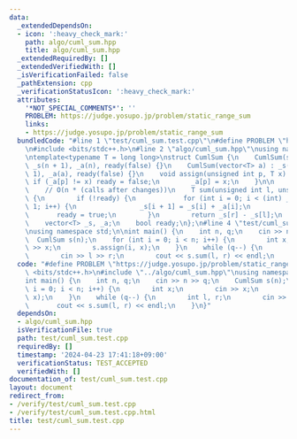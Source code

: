```yaml
---
data:
  _extendedDependsOn:
  - icon: ':heavy_check_mark:'
    path: algo/cuml_sum.hpp
    title: algo/cuml_sum.hpp
  _extendedRequiredBy: []
  _extendedVerifiedWith: []
  _isVerificationFailed: false
  _pathExtension: cpp
  _verificationStatusIcon: ':heavy_check_mark:'
  attributes:
    '*NOT_SPECIAL_COMMENTS*': ''
    PROBLEM: https://judge.yosupo.jp/problem/static_range_sum
    links:
    - https://judge.yosupo.jp/problem/static_range_sum
  bundledCode: "#line 1 \"test/cuml_sum.test.cpp\"\n#define PROBLEM \"https://judge.yosupo.jp/problem/static_range_sum\"\
    \n#include <bits/stdc++.h>\n#line 2 \"algo/cuml_sum.hpp\"\nusing namespace std;\n\
    \ntemplate<typename T = long long>\nstruct CumlSum {\n    CumlSum(size_t n) :\
    \ _s(n + 1), _a(n), ready(false) {}\n    CumlSum(vector<T> a) : _s(a.size() +\
    \ 1), _a(a), ready(false) {}\n    void assign(unsigned int p, T x) {\n       \
    \ if (_a[p] != x) ready = false;\n        _a[p] = x;\n    }\n\n    // [l, r)\n\
    \    // O(n * (calls after changes))\n    T sum(unsigned int l, unsigned int r)\
    \ {\n        if (!ready) {\n            for (int i = 0; i < (int) _s.size() -\
    \ 1; i++) {\n                _s[i + 1] = _s[i] + _a[i];\n            }\n     \
    \       ready = true;\n        }\n        return _s[r] - _s[l];\n    }\n    private:\n\
    \    vector<T> _s, _a;\n    bool ready;\n};\n#line 4 \"test/cuml_sum.test.cpp\"\
    \nusing namespace std;\n\nint main() {\n    int n, q;\n    cin >> n >> q;\n  \
    \  CumlSum s(n);\n    for (int i = 0; i < n; i++) {\n        int x;\n        cin\
    \ >> x;\n        s.assign(i, x);\n    }\n    while (q--) {\n        int l, r;\n\
    \        cin >> l >> r;\n        cout << s.sum(l, r) << endl;\n    }\n}\n"
  code: "#define PROBLEM \"https://judge.yosupo.jp/problem/static_range_sum\"\n#include\
    \ <bits/stdc++.h>\n#include \"../algo/cuml_sum.hpp\"\nusing namespace std;\n\n\
    int main() {\n    int n, q;\n    cin >> n >> q;\n    CumlSum s(n);\n    for (int\
    \ i = 0; i < n; i++) {\n        int x;\n        cin >> x;\n        s.assign(i,\
    \ x);\n    }\n    while (q--) {\n        int l, r;\n        cin >> l >> r;\n \
    \       cout << s.sum(l, r) << endl;\n    }\n}"
  dependsOn:
  - algo/cuml_sum.hpp
  isVerificationFile: true
  path: test/cuml_sum.test.cpp
  requiredBy: []
  timestamp: '2024-04-23 17:41:18+09:00'
  verificationStatus: TEST_ACCEPTED
  verifiedWith: []
documentation_of: test/cuml_sum.test.cpp
layout: document
redirect_from:
- /verify/test/cuml_sum.test.cpp
- /verify/test/cuml_sum.test.cpp.html
title: test/cuml_sum.test.cpp
---
```

